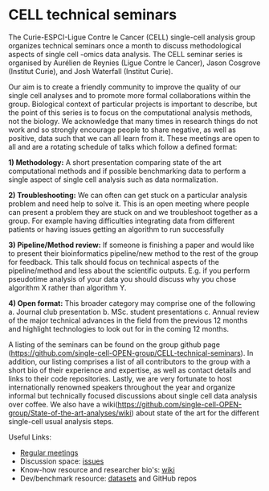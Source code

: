 # CELL technical seminars

The Curie-ESPCI-Ligue Contre le Cancer (CELL) single-cell analysis group organizes technical seminars once a month to discuss methodological aspects of single cell -omics data analysis. The CELL seminar series is organised by Aurélien de Reynies (Ligue Contre le Cancer), Jason Cosgrove (Institut Curie), and Josh Waterfall (Institut Curie). 


Our aim is to create a friendly community to improve the quality of our single cell analyses and to promote more formal collaborations within the group.  Biological context of particular projects is important to describe, but the point of this series is to focus on the computational analysis methods, not the biology. We acknowledge that many times in research things do not work and so strongly encourage people to share negative, as well as positive, data such that we can all learn from it. These meetings are open to all and are a rotating schedule of talks which follow a defined format: 

**1)	Methodology:** A short presentation comparing state of the art computational methods and if possible benchmarking data to perform a single aspect of single cell analysis such as data normalization. 

**2)	Troubleshooting:** We can often can get stuck on a particular analysis problem and need help to solve it. This is an open meeting where people can present a problem they are stuck on and we troubleshoot together as a group. For example having difficulties integrating data from different patients or having issues getting an algorithm to run successfully

**3)	Pipeline/Method review:** If someone is finishing a paper and would like to present their bioinformatics pipeline/new method to the rest of the group for feedback. This talk should focus on technical aspects of the pipeline/method and less about the scientific outputs. E.g. if you perform pseudotime analysis of your data you should discuss why you chose algorithm X rather than algorithm Y. 

**4)	Open format:** This broader category may comprise one of the following 
a.	Journal club presentation
b.	MSc. student presentations
c.	Annual review of the major technical advances in the field from the previous 12 months and highlight technologies to look out for in the coming 12 months.

A listing of the seminars can be found on the group github page (https://github.com/single-cell-OPEN-group/CELL-technical-seminars). In addition, our listing comprises a list of all contributors to the group with a short bio of their experience and expertise, as well as contact details and links to their code repositories. Lastly, we are very fortunate to host internationally renowned speakers throughout the year and organize informal but technically focused discussions about single cell data analysis over coffee. We also have a wiki(https://github.com/single-cell-OPEN-group/State-of-the-art-analyses/wiki) about state of the art for the different single-cell usual analysis steps.


Useful Links:
- [Regular meetings](https://github.com/single-cell-OPEN-group/State-of-the-art-analyses/issues)
- Discussion space: [issues](https://github.com/single-cell-OPEN-group/State-of-the-art-analyses/issues)
- Know-how resource and researcher bio's: [wiki](https://github.com/single-cell-OPEN-group/State-of-the-art-analyses/wiki)
- Dev/benchmark resource: [datasets](https://github.com/single-cell-OPEN-group/State-of-the-art-analyses/issues) and GitHub repos

